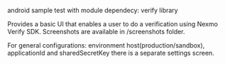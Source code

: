 android sample test with module dependecy: verify library


Provides a basic UI that enables a user to do a verification using Nexmo Verify SDK.
Screenshots are available in /screenshots folder.

For general configurations: environment host(production/sandbox), applicationId and sharedSecretKey there is a separate settings screen.
